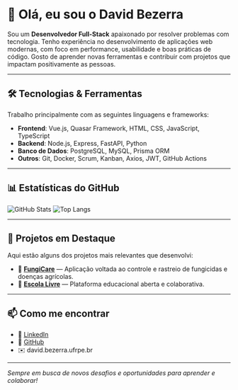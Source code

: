 # 👋 Olá, eu sou o David Bezerra

Sou um **Desenvolvedor Full-Stack** apaixonado por resolver problemas com tecnologia. Tenho experiência no desenvolvimento de aplicações web modernas, com foco em performance, usabilidade e boas práticas de código. Gosto de aprender novas ferramentas e contribuir com projetos que impactam positivamente as pessoas.

---

## 🛠️ Tecnologias & Ferramentas

Trabalho principalmente com as seguintes linguagens e frameworks:

- **Frontend**: Vue.js, Quasar Framework, HTML, CSS, JavaScript, TypeScript
- **Backend**: Node.js, Express, FastAPI, Python
- **Banco de Dados**: PostgreSQL, MySQL, Prisma ORM
- **Outros**: Git, Docker, Scrum, Kanban, Axios, JWT, GitHub Actions

---

## 📊 Estatísticas do GitHub

<div>
  <img align="center" src="https://github-readme-stats.vercel.app/api?username=dreiver1&show_icons=true&theme=vue-dark&hide_border=true" alt="GitHub Stats" />
  <img align="center" src="https://github-readme-stats.vercel.app/api/top-langs/?username=dreiver1&layout=compact&theme=vue-dark&hide_border=true" alt="Top Langs" />
</div>

---

## 🚀 Projetos em Destaque

Aqui estão alguns dos projetos mais relevantes que desenvolvi:

- 🔬 [**FungiCare**](https://github.com/dreiver1/FungiCare-Client) — Aplicação voltada ao controle e rastreio de fungicidas e doenças agrícolas.
- 🏫 [**Escola Livre**](https://github.com/dreiver1/escola_livre) — Plataforma educacional aberta e colaborativa.

---

## 📫 Como me encontrar

- 💼 [LinkedIn](https://www.linkedin.com/in/davidvnbezerra)
- 🐙 [GitHub](https://github.com/dreiver1)
- ✉️ david.bezerra.ufrpe.br

---

_Sempre em busca de novos desafios e oportunidades para aprender e colaborar!_
